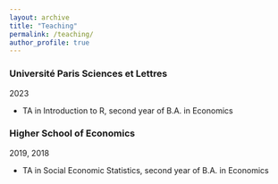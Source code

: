 ```yaml
---
layout: archive
title: "Teaching"
permalink: /teaching/
author_profile: true
---
```


### Université Paris Sciences et Lettres

2023

 * TA in Introduction to R, second year of B.A. in Economics

### Higher School of Economics

2019, 2018

  * TA in Social Economic Statistics, second year of B.A. in Economics
